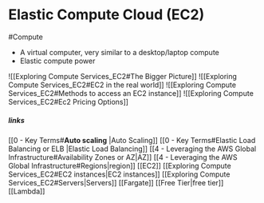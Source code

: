 
# Elastic Compute Cloud (EC2)
#Compute
- A virtual computer, very similar to a desktop/laptop compute
- Elastic compute power

![[Exploring Compute Services_EC2#The Bigger Picture]]
![[Exploring Compute Services_EC2#EC2 in the real world]]
![[Exploring Compute Services_EC2#Methods to access an EC2 instance]]
![[Exploring Compute Services_EC2#Ec2 Pricing Options]]
##### links
[[0 - Key Terms#**Auto scaling** |Auto Scaling]]
[[0 - Key Terms#Elastic Load Balancing or ELB |Elastic Load Balancing]]
[[4 - Leveraging the AWS Global Infrastructure#Availability Zones or AZ|AZ]]
[[4 - Leveraging the AWS Global Infrastructure#Regions|region]]
[[EC2]]
[[Exploring Compute Services_EC2#EC2 instances|EC2 instances]]
[[Exploring Compute Services_EC2#Servers|Servers]]
[[Fargate]]
[[Free Tier|free tier]]
[[Lambda]]